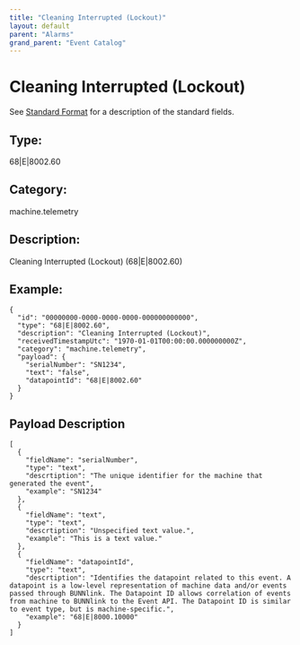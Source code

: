 ```yaml
---
title: "Cleaning Interrupted (Lockout)"
layout: default
parent: "Alarms"
grand_parent: "Event Catalog"
---
```


# Cleaning Interrupted (Lockout)

See [Standard Format](/event-subscriptions/event-format) for a description of the standard fields.

## Type:

68\|E\|8002.60

## Category:

machine.telemetry

## Description: 

Cleaning Interrupted (Lockout) (68\|E\|8002.60)

## Example:

```
{
  "id": "00000000-0000-0000-0000-000000000000",
  "type": "68|E|8002.60",
  "description": "Cleaning Interrupted (Lockout)",
  "receivedTimestampUtc": "1970-01-01T00:00:00.000000000Z",
  "category": "machine.telemetry",
  "payload": {
    "serialNumber": "SN1234",
    "text": "false",
    "datapointId": "68|E|8002.60"
  }
}
```

## Payload Description

```
[
  {
    "fieldName": "serialNumber",
    "type": "text",
    "descrtiption": "The unique identifier for the machine that generated the event",
    "example": "SN1234"
  },
  {
    "fieldName": "text",
    "type": "text",
    "descrtiption": "Unspecified text value.",
    "example": "This is a text value."
  },
  {
    "fieldName": "datapointId",
    "type": "text",
    "descrtiption": "Identifies the datapoint related to this event. A datapoint is a low-level representation of machine data and/or events passed through BUNNlink. The Datapoint ID allows correlation of events from machine to BUNNlink to the Event API. The Datapoint ID is similar to event type, but is machine-specific.",
    "example": "68|E|8000.10000"
  }
]
```

